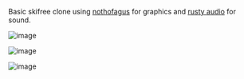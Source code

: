 Basic skifree clone using [nothofagus](https://github.com/dantros/nothofagus/tree/145615b5fdcb78714b0be6f48b29efd8bc2d04f5) for graphics and [rusty audio](https://github.com/dantros/rusty_audio/tree/8ff2d9551fe7d0d191e170af167084d711a02c3c) for sound.

![image](https://github.com/user-attachments/assets/9c58885d-0740-440c-a612-5581331fcc66)

![image](https://github.com/user-attachments/assets/402ec0ee-ade3-4cf3-ad1e-6c7f7b3a2b06)

![image](https://github.com/user-attachments/assets/6fac9086-e085-4b03-9f44-0531d7a73b84)
